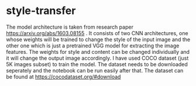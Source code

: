 # style-transfer

The model architecture is taken from research paper https://arxiv.org/abs/1603.08155 . It consists of two CNN architectures, one whose weights will be trained to change the style of the input image and the other one which is just a pretrained VGG model for extracting the image features. The weights for style and content can be changed individually and it will change the output image accordingly. 
I have used COCO dataset (just 5K images subset) to train the model. The dataset needs to be downloaded seperately and the notebook can be run easily after that. The dataset can be found at https://cocodataset.org/#download
